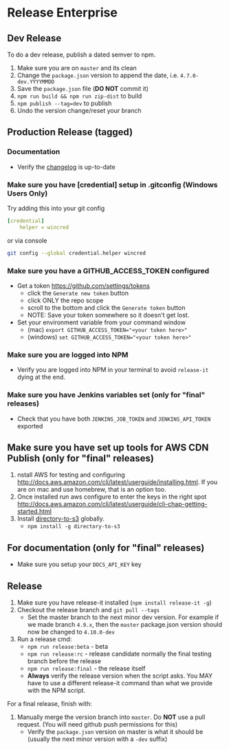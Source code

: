 # Release Enterprise

## Dev Release

To do a dev release, publish a dated semver to npm.

1. Make sure you are on `master` and its clean
1. Change the `package.json` version to append the date, i.e. `4.7.0-dev.YYYYMMDD`
1. Save the `package.json` file (**DO NOT** commit it)
1. `npm run build && npm run zip-dist` to build
1. `npm publish --tag=dev` to publish
1. Undo the version change/reset your branch

## Production Release (tagged)

### Documentation

- Verify the [changelog](/changelog) is up-to-date

### Make sure you have [credential] setup in .gitconfig  (Windows Users Only)

Try adding this into your git config

```yaml
[credential]
    helper = wincred
```

or via console

```sh
git config --global credential.helper wincred
```

### Make sure you have a GITHUB_ACCESS_TOKEN configured

- Get a token <https://github.com/settings/tokens>
    - click the `Generate new token` button
    - click ONLY the repo scope
    - scroll to the bottom and click the `Generate token` button
    - NOTE: Save your token somewhere so it doesn't get lost.
- Set your environment variable from your command window
    - (mac) `export GITHUB_ACCESS_TOKEN="<your token here>"`
    - (windows) `set GITHUB_ACCESS_TOKEN="<your token here>"`

### Make sure you are logged into NPM

- Verify you are logged into NPM in your terminal to avoid `release-it` dying at the end.

### Make sure you have Jenkins variables set (only for "final" releases)

- Check that you have both `JENKINS_JOB_TOKEN` and `JENKINS_API_TOKEN` exported

## Make sure you have set up tools for AWS CDN Publish (only for "final" releases)

1. nstall AWS for testing and configuring <http://docs.aws.amazon.com/cli/latest/userguide/installing.html>. If you are on mac and use homebrew, that is an option too.
1. Once installed run aws configure to enter the keys in the right spot <http://docs.aws.amazon.com/cli/latest/userguide/cli-chap-getting-started.html>
1. Install [directory-to-s3](https://www.npmjs.com/package/directory-to-s3) globally.
    - `npm install -g directory-to-s3`

## For documentation (only for "final" releases)

- Make sure you setup your `DOCS_API_KEY` key

## Release

1. Make sure you have release-it installed (`npm install release-it -g`)
1. Checkout the release branch and `git pull --tags`
    - Set the master branch to the next minor dev version. For example if we made branch `4.9.x`, then the `master` package.json version should now be changed to `4.10.0-dev`
1. Run a release cmd:
    - `npm run release:beta` - beta
    - `npm run release:rc` - release candidate normally the final testing branch before the release
    - `npm run release:final` - the release itself
    - **Always** verify the release version when the script asks. You MAY have to use a different release-it command than what we provide with the NPM script.

For a final release, finish with:

1. Manually merge the version branch into `master`. Do **NOT** use a pull request. (You will need github push permissions for this)
    - Verify the `package.json` version on master is what it should be (usually the next minor version with a `-dev` suffix)
